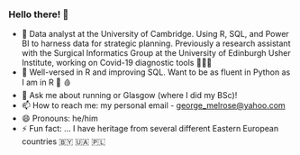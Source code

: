 ### Hello there! 👋

- 🔭 Data analyst at the University of Cambridge. Using R, SQL, and Power BI to harness data for strategic planning. Previously a research assistant with the Surgical Informatics Group at the University of Edinburgh Usher Institute, working on Covid-19 diagnostic tools 🦠🇬🇧 
- 🌱 Well-versed in R and improving SQL. Want to be as fluent in Python as I am in R 🧬 🩸 
- 💬 Ask me about running or Glasgow (where I did my BSc)!
- 📫 How to reach me: my personal email - george_melrose@yahoo.com
- 😄 Pronouns: he/him
- ⚡ Fun fact: ... I have heritage from several different Eastern European countries 🇧🇾 🇺🇦 🇵🇱

